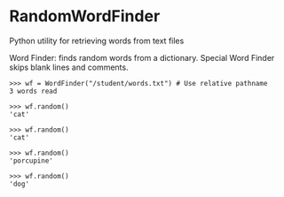 # RandomWordFinder
Python utility for retrieving words from text files

Word Finder: finds random words from a dictionary.
Special Word Finder skips blank lines and comments.
    
    >>> wf = WordFinder("/student/words.txt") # Use relative pathname
    3 words read

    >>> wf.random()
    'cat'

    >>> wf.random()
    'cat'

    >>> wf.random()
    'porcupine'

    >>> wf.random()
    'dog'


